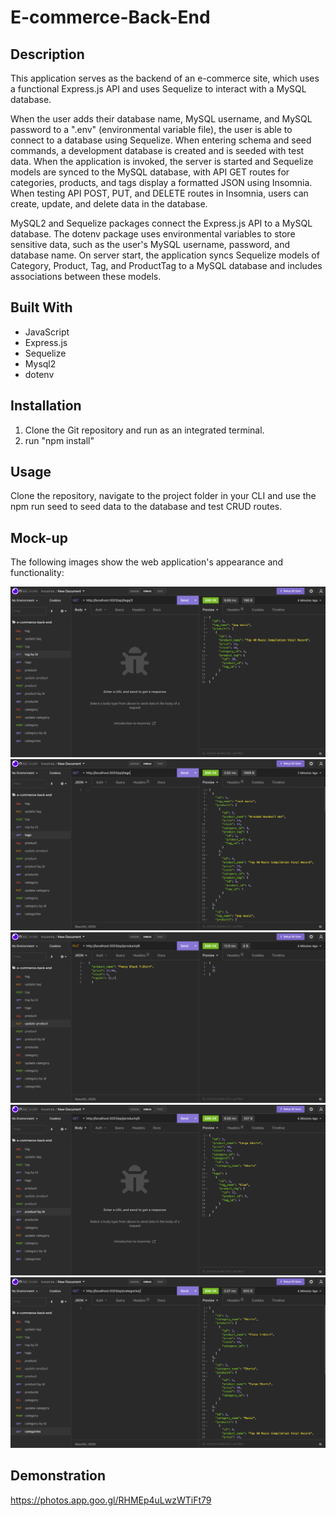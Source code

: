 # E-commerce-Back-End

## Description
This application serves as the backend of an e-commerce site, which uses a functional Express.js API and uses Sequelize to interact with a MySQL database.

When the user adds their database name, MySQL username, and MySQL password to a ".env" (environmental variable file), the user is able to connect to a database using Sequelize. When entering schema and seed commands, a development database is created and is seeded with test data. When the application is invoked, the server is started and Sequelize models are synced to the MySQL database, with API GET routes for categories, products, and tags display a formatted JSON using Insomnia. When testing API POST, PUT, and DELETE routes in Insomnia, users can create, update, and delete data in the database.

MySQL2 and Sequelize packages connect the Express.js API to a MySQL database. The dotenv package uses environmental variables to store sensitive data, such as the user's MySQL username, password, and database name. On server start, the application syncs Sequelize models of Category, Product, Tag, and ProductTag to a MySQL database and includes associations between these models.

## Built With
* JavaScript
* Express.js
* Sequelize
* Mysql2
* dotenv

## Installation
1. Clone the Git repository and run as an integrated terminal.
2. run "npm install"

## Usage
Clone the repository, navigate to the project folder in your CLI and use the npm run seed to seed data to the database and test CRUD routes.

## Mock-up

The following images show the web application's appearance and functionality:

![This is a screenshot of the E-commerce Back End!](./images/Back%20End%201.png)
![This is a screenshot of the E-commerce Back End!](./images/Back%20End%202.png)
![This is a screenshot of the E-commerce Back End!](./images/Back%20End%203.png)
![This is a screenshot of the E-commerce Back End!](./images/Back%20End%204.png)
![This is a screenshot of the E-commerce Back End!](./images/Back%20End%205.png)

## Demonstration
https://photos.app.goo.gl/RHMEp4uLwzWTiFt79